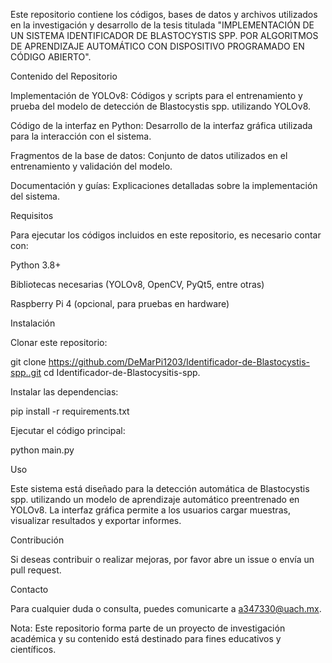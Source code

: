 Este repositorio contiene los códigos, bases de datos y archivos utilizados en la investigación y desarrollo de la tesis titulada "IMPLEMENTACIÓN DE UN SISTEMA IDENTIFICADOR DE BLASTOCYSTIS SPP. POR ALGORITMOS DE APRENDIZAJE AUTOMÁTICO CON DISPOSITIVO PROGRAMADO EN CÓDIGO ABIERTO".

Contenido del Repositorio

Implementación de YOLOv8: Códigos y scripts para el entrenamiento y prueba del modelo de detección de Blastocystis spp. utilizando YOLOv8.

Código de la interfaz en Python: Desarrollo de la interfaz gráfica utilizada para la interacción con el sistema.

Fragmentos de la base de datos: Conjunto de datos utilizados en el entrenamiento y validación del modelo.

Documentación y guías: Explicaciones detalladas sobre la implementación del sistema.

Requisitos

Para ejecutar los códigos incluidos en este repositorio, es necesario contar con:

Python 3.8+

Bibliotecas necesarias (YOLOv8, OpenCV, PyQt5, entre otras)

Raspberry Pi 4 (opcional, para pruebas en hardware)

Instalación

Clonar este repositorio:

git clone https://github.com/DeMarPi1203/Identificador-de-Blastocystis-spp..git
cd Identificador-de-Blastocysitis-spp.

Instalar las dependencias:

pip install -r requirements.txt

Ejecutar el código principal:

python main.py

Uso

Este sistema está diseñado para la detección automática de Blastocystis spp. utilizando un modelo de aprendizaje automático preentrenado en YOLOv8. La interfaz gráfica permite a los usuarios cargar muestras, visualizar resultados y exportar informes.

Contribución

Si deseas contribuir o realizar mejoras, por favor abre un issue o envía un pull request.

Contacto

Para cualquier duda o consulta, puedes comunicarte a a347330@uach.mx.

Nota: Este repositorio forma parte de un proyecto de investigación académica y su contenido está destinado para fines educativos y científicos.
